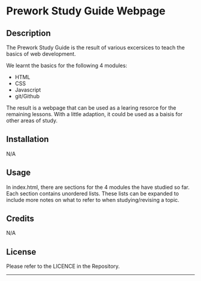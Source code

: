 # Prework Study Guide Webpage

## Description

The Prework Study Guide is the result of various excersices to teach the basics of web development.

We learnt the basics for the following 4 modules:
- HTML
- CSS
- Javascript
- git/Github

The result is a webpage that can be used as a learing resorce for the remaining lessons.
With a little adaption, it could be used as a baisis for other areas of study.

## Installation

N/A

## Usage

In index.html, there are sections for the 4 modules the have studied so far.
Each section contains unordered lists.
These lists can be expanded to include more notes on what to refer to when studying/revising a topic.

## Credits

N/A

## License

Please refer to the LICENCE in the Repository.

---
